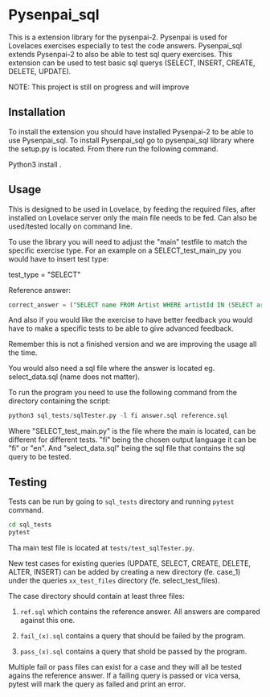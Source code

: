 # Pysenpai_sql

This is a extension library for the pysenpai-2. Pysenpai is used for Lovelaces exercises especially to test the code answers. Pysenpai_sql extends Pysenpai-2 to also be able to test sql query exercises. This extension can be used to test basic sql querys (SELECT, INSERT, CREATE, DELETE, UPDATE).

NOTE: This project is still on progress and will improve

## Installation

To install the extension you should have installed Pysenpai-2 to be able to use Pysenpai_sql. To install Pysenpai_sql go to pysenpai_sql library where the setup.py is located. From there run the following command.

Python3 install .

## Usage

This is designed to be used in Lovelace, by feeding the required files, after installed on Lovelace server only the main file needs to be fed. Can also be used/tested locally on command line.

To use the library you will need to adjust the "main" testfile to match the specific exercise type. For an example on a SELECT_test_main_py you would have to insert test type:

test_type = "SELECT"

Reference answer:

```sql
correct_answer = ("SELECT name FROM Artist WHERE artistId IN (SELECT artistId FROM ArtWork WHERE type == 'painting') ORDER BY name ASC;")
```

And also if you would like the exercise to have better feedback you would have to make a specific tests to be able to give advanced feedback.

Remember this is not a finished version and we are improving the usage all the time.

You would also need a sql file where the answer is located eg. select_data.sql (name does not matter).

To run the program you need to use the following command from the directory containing the script:

```python
python3 sql_tests/sqlTester.py -l fi answer.sql reference.sql
```

Where "SELECT_test_main.py" is the file where the main is located, can be different for different tests. "fi" being the chosen output language it can be "fi" or "en". And "select_data.sql" being the sql file that contains the sql query to be tested.

## Testing

Tests can be run by going to `sql_tests` directory and running `pytest` command.

```bash
cd sql_tests
pytest
```
Tha main test file is located at `tests/test_sqlTester.py`. 

New test cases for existing queries (UPDATE, SELECT, CREATE, DELETE, ALTER, INSERT) can be added by creating a new directory (fe. case_1) under the queries `xx_test_files` directory (fe. select_test_files).

The case directory should contain at least three files:

1) `ref.sql` which contains the reference answer. All answers are compared against this one.

2) `fail_(x).sql` contains a query that should be failed by the program.

3) `pass_(x).sql` contains a query that shold be passed by the program.

Multiple fail or pass files can exist for a case and they will all be tested agains the reference answer. If a failing query is passed or vica versa, pytest will mark the query as failed and print an error.
